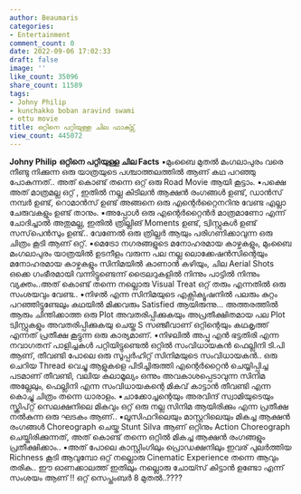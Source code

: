 ```yaml
---
author: Beaumaris
categories:
- Entertainment
comment_count: 0
date: 2022-09-06 17:02:33
draft: false
image: ''
like_count: 35096
share_count: 11589
tags:
- Johny Philip
- kunchakko boban aravind swami
- ottu movie
title: ഒറ്റിനെ പറ്റിയുള്ള ചില ഫാക്ട്സ്
view_count: 445072
---
```


**Johny Philip** **ഒറ്റിനെ പറ്റിയുള്ള ചില Facts** ▪️മുംബൈ മുതൽ മംഗലാപുരം വരെ നീണ്ടു നിക്കുന്ന ഒരു യാത്രയുടെ പശ്ചാത്തലത്തിൽ ആണ് കഥ പറഞ്ഞു പോകുന്നത്.. അത് കൊണ്ട് തന്നെ ഒറ്റ് ഒരു Road Movie ആയി കൂട്ടാം. ▪️പക്ഷെ അത് മാത്രമല്ല ഒറ്റ് , ഇതിൽ നല്ല കിടിലൻ ആക്ഷൻ രംഗങ്ങൾ ഉണ്ട്, ഡാൻസ് നമ്പർ ഉണ്ട്, റൊമാൻസ് ഉണ്ട് അങ്ങനെ ഒരു എന്റെർറ്റൈനറിനു വേണ്ട എല്ലാ ചേരുവകളും ഉണ്ട് താനും. ▪️അപ്പോൾ ഒരു എന്റെർറ്റൈൻർ മാത്രമാണോ എന്ന് ചോദിച്ചാൽ അതുമല്ല, ഇതിൽ ത്രില്ലിങ് Moments ഉണ്ട്, ട്വിസ്റ്റുകൾ ഉണ്ട് സസ്‌പെൻസും ഉണ്ട്.. വേണേൽ ഒരു ത്രില്ലർ ആയും പരിഗണിക്കാവുന്ന ഒരു ചിത്രം കൂടി ആണ് ഒറ്റ്. ▪️മെട്രോ നഗരങ്ങളുടെ മനോഹരമായ കാഴ്ചകളും, മുംബൈ മംഗലാപുരം യാത്രയിൽ ഉടനീളം വരുന്ന പല നല്ല ലൊക്കേഷൻസിന്റെയും മനോഹരമായ കാഴ്ചകളും സിനിമയിൽ കാണാൻ കഴിയും, ചില Aerial Shots ഒക്കെ ഗംഭീരമായി വന്നിട്ടുണ്ടെന്ന് ട്രൈലറുകളിൽ നിന്നും പാട്ടിൽ നിന്നും വ്യക്തം..അത് കൊണ്ട് തന്നെ നല്ലൊരു Visual Treat ഒറ്റ് തരും എന്നതിൽ ഒരു സംശയവും വേണ്ട.. ▪️നിഴൽ എന്ന സിനിമയുടെ എക്സിക്യൂഷനിൽ പലരും കുറ്റം പറഞ്ഞിട്ടുണ്ടേലും കഥയിൽ മിക്കവരും Satisfied ആയിരുന്നു... അത്തരത്തിൽ ആരും ചിന്തിക്കാത്ത ഒരു Plot അവതരിപ്പിക്കുകയും അപ്രതീക്ഷിതമായ പല Plot ട്വിസ്റ്റുകളും അവതരിപ്പിക്കുകയു ചെയ്ത S സഞ്ജീവാണ് ഒറ്റിന്റെയും കഥകൃത്ത് എന്നത് പ്രതീക്ഷ കൂട്ടുന്ന ഒരു കാര്യമാണ്. ▪️നിഴലിൽ അപ്പു എൻ ഭട്ടതിരി എന്ന നവാഗതന് പാളിച്ചകൾ പറ്റിയിട്ടുണ്ടെൽ ഒറ്റിൽ സംവിധായകൻ ഫെല്ലിനി ടി.പി ആണ്, തീവണ്ടി പോലെ ഒരു സൂപ്പർഹിറ്റ് സിനിമയുടെ സംവിധായകൻ.. ഒരു ചെറിയ Thread വെച്ചു ആളുകളെ പിടിച്ചിരുത്തി എന്റെർറ്റൈൻ ചെയ്യിപ്പിച്ച പടമാണ് തീവണ്ടി, വലിയ കലാമൂല്യം ഒന്നും അവകാശപ്പെടാവുന്ന സിനിമ അല്ലേലും, ഫെല്ലിനി എന്ന സംവിധായകന്റെ മികവ് കാട്ടാൻ തീവണ്ടി എന്ന കൊച്ചു ചിത്രം തന്നെ ധാരാളം. ▪️ചാക്കോച്ചന്റെയും അരവിന്ദ് സ്വാമിയുടെയും സ്ക്രിപ്റ്റ് സെലക്ഷനിലെ മികവും ഒറ്റ് ഒരു നല്ല സിനിമ ആയിരിക്കും എന്ന പ്രതീക്ഷ നൽകുന്ന ഒരു ഘടകം ആണ്.. ▪️ലൂസിഫറിലെയും മാസ്റ്ററിലെയും മികച്ച ആക്ഷൻ രംഗങ്ങൾ Choreograph ചെയ്ത Stunt Silva ആണ് ഒറ്റിനും Action Choreograph ചെയ്തിരിക്കുന്നത്, അത് കൊണ്ട് തന്നെ ഒറ്റിൽ മികച്ച ആക്ഷൻ രംഗങ്ങളും പ്രതീക്ഷിക്കാം.. ▪️അത് പോലെ കാസ്റ്റിംഗിലും പ്രൊഡക്ഷനിലും ഇവര് പുലർത്തിയ Richness കൂടി ആവുമ്പോ ഒറ്റ് നല്ലൊരു Cinematic Experience തന്നെ ആവും തരിക.. ഈ ഓണക്കാലത്ത് ഇതിലും നല്ലൊരു ചോയ്സ് കിട്ടാൻ ഉണ്ടോ എന്ന് സംശയം ആണ് ‼️ ഒറ്റ് സെപ്തംബർ 8 മുതൽ..????